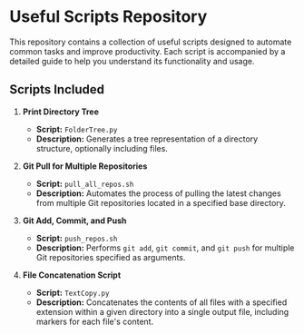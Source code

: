 # Useful Scripts Repository

This repository contains a collection of useful scripts designed to automate common tasks and improve productivity. Each script is accompanied by a detailed guide to help you understand its functionality and usage.

## Scripts Included

1. **Print Directory Tree**
   - **Script:** `FolderTree.py`
   - **Description:** Generates a tree representation of a directory structure, optionally including files.

2. **Git Pull for Multiple Repositories**
   - **Script:** `pull_all_repos.sh`
   - **Description:** Automates the process of pulling the latest changes from multiple Git repositories located in a specified base directory.

3. **Git Add, Commit, and Push**
   - **Script:** `push_repos.sh`
   - **Description:** Performs `git add`, `git commit`, and `git push` for multiple Git repositories specified as arguments.

4. **File Concatenation Script**
   - **Script:** `TextCopy.py`
   - **Description:** Concatenates the contents of all files with a specified extension within a given directory into a single output file, including markers for each file's content.
  
